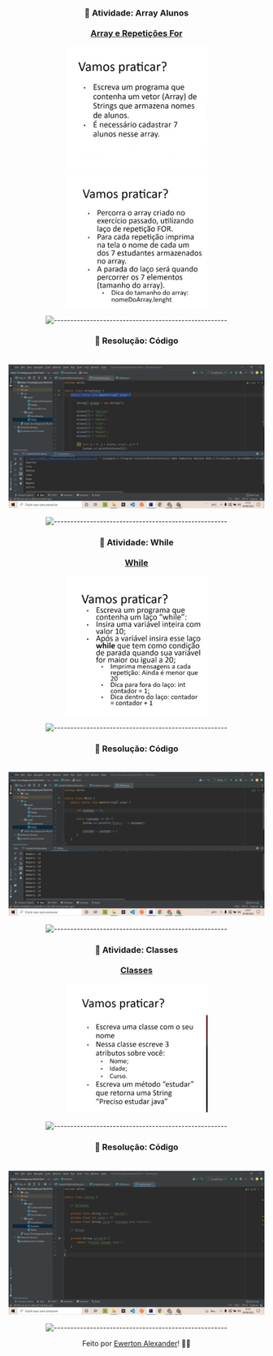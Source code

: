  <div align="center">
 
 ### 🧾 Atividade: Array Alunos<br><br><a href="https://github.com/Ewertonalex/Disciplina-Tecnologias-para-BackEnd/blob/main/aula4/ArrayAlunos.java" target="_blank">Array e Repetições For</a>

<img src="https://github.com/Ewertonalex/Disciplina-Tecnologias-para-BackEnd-main/blob/main/aula4/img/atividade01.jpg" width=280>
<img src="https://github.com/Ewertonalex/Disciplina-Tecnologias-para-BackEnd-main/blob/main/aula4/img/atividade02.jpg" width=280>

![-----------------------------------------------------](https://raw.githubusercontent.com/andreasbm/readme/master/assets/lines/rainbow.png)

 ### 🧾 Resolução: Código<br><br>

<img src="https://github.com/Ewertonalex/Disciplina-Tecnologias-para-BackEnd-main/blob/main/aula4/img/resativ02.jpg">

![-----------------------------------------------------](https://raw.githubusercontent.com/andreasbm/readme/master/assets/lines/rainbow.png)

 ### 🧾 Atividade: While<br><br><a href="https://github.com/Ewertonalex/Disciplina-Tecnologias-para-BackEnd/blob/main/aula4/While.java" target="_blank">While</a>

<img src="https://github.com/Ewertonalex/Disciplina-Tecnologias-para-BackEnd-main/blob/main/aula4/img/atividade03.jpg" width=280>

![-----------------------------------------------------](https://raw.githubusercontent.com/andreasbm/readme/master/assets/lines/rainbow.png)

 ### 🧾 Resolução: Código<br><br>

<img src="https://github.com/Ewertonalex/Disciplina-Tecnologias-para-BackEnd-main/blob/main/aula4/img/resativ03.jpg">

![-----------------------------------------------------](https://raw.githubusercontent.com/andreasbm/readme/master/assets/lines/rainbow.png)

### 🧾 Atividade: Classes<br><br><a href="https://github.com/Ewertonalex/Disciplina-Tecnologias-para-BackEnd/blob/main/aula4/Ewerton.java" target="_blank">Classes</a>

<img src="https://github.com/Ewertonalex/Disciplina-Tecnologias-para-BackEnd-main/blob/main/aula4/img/atividade4.jpg" width=280>

![-----------------------------------------------------](https://raw.githubusercontent.com/andreasbm/readme/master/assets/lines/rainbow.png)

 ### 🧾 Resolução: Código<br><br>

<img src="https://github.com/Ewertonalex/Disciplina-Tecnologias-para-BackEnd-main/blob/main/aula4/img/resativ04.jpg">

![-----------------------------------------------------](https://raw.githubusercontent.com/andreasbm/readme/master/assets/lines/rainbow.png)

  
  Feito por <a href="https://www.linkedin.com/in/ewerton-alexander-780869232/" target="_blank">Ewerton Alexander</a>!
    <g-emoji class="g-emoji" alias="wave" fallback-src="https://github.githubassets.com/images/icons/emoji/unicode/1f44b.png">👨‍🚀</g-emoji><br>
  
  </div>
